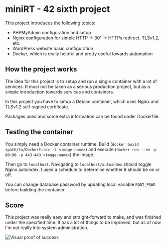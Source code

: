 # miniRT - 42 sixth project
This project introduces the following topics:
- PHPMyAdmin configuration and setup
- Nginx configuration for simple HTTP -> 301 -> HTTPs redirect, TLSv1.2, etc.
- WordPress website basic configuration
- *Docker*, which is really helpful and pretty useful towards automation

## How the project works
The idea for this project is to setup and run a single container with a lot of services. It must not be taken as a serious production project, but as a simple introduction towards services and containers.

In this project you have to setup a Debian container, which uses Nginx and TLSv1.2 self-signed certificate.

Packages used and some extra information can be found under Dockerfile.

## Testing the container
You simply need a Docker container runtime. Build (`docker build <path/to/Dockerfile> -t <image-name>`) and execute (`docker run --rm -p 80:80 -p 443:443 <image-name>`) the image.

Then go to `localhost`. Navigating to `localhost/autoindex` should toggle Nginx autoindex. I used a schedule to determine whether it should be on or off.

You can change database password by updating local variable `ROOT_PSWD` before building the container.

## Score
This project was really easy and straight-forward to make, and was finished under the specified time. It has a lot of things to be improved, but as of now I'm not really into system administration.

![Visual proof of success](https://i.imgur.com/6Puj7VL.png)
